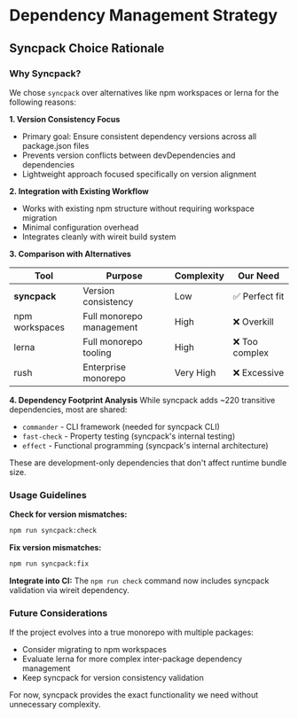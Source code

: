 # Dependency Management Strategy

## Syncpack Choice Rationale

### Why Syncpack?

We chose `syncpack` over alternatives like npm workspaces or lerna for the following reasons:

**1. Version Consistency Focus**
- Primary goal: Ensure consistent dependency versions across all package.json files
- Prevents version conflicts between devDependencies and dependencies
- Lightweight approach focused specifically on version alignment

**2. Integration with Existing Workflow**
- Works with existing npm structure without requiring workspace migration
- Minimal configuration overhead
- Integrates cleanly with wireit build system

**3. Comparison with Alternatives**

| Tool | Purpose | Complexity | Our Need |
|------|---------|------------|----------|
| **syncpack** | Version consistency | Low | ✅ Perfect fit |
| npm workspaces | Full monorepo management | High | ❌ Overkill |
| lerna | Full monorepo tooling | High | ❌ Too complex |
| rush | Enterprise monorepo | Very High | ❌ Excessive |

**4. Dependency Footprint Analysis**
While syncpack adds ~220 transitive dependencies, most are shared:
- `commander` - CLI framework (needed for syncpack CLI)
- `fast-check` - Property testing (syncpack's internal testing)
- `effect` - Functional programming (syncpack's internal architecture)

These are development-only dependencies that don't affect runtime bundle size.

### Usage Guidelines

**Check for version mismatches:**
```bash
npm run syncpack:check
```

**Fix version mismatches:**
```bash
npm run syncpack:fix
```

**Integrate into CI:**
The `npm run check` command now includes syncpack validation via wireit dependency.

### Future Considerations

If the project evolves into a true monorepo with multiple packages:
- Consider migrating to npm workspaces
- Evaluate lerna for more complex inter-package dependency management
- Keep syncpack for version consistency validation

For now, syncpack provides the exact functionality we need without unnecessary complexity.